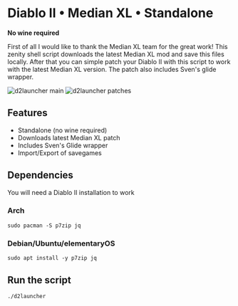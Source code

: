 # Diablo II • Median XL • Standalone
**No wine required**

First of all I would like to thank the Median XL team for the great work! This zenity shell script downloads the latest Median XL mod and save this files locally. After that you can simple patch your Diablo II with this script to work with the latest Median XL version. The patch also includes Sven's glide wrapper.

![d2launcher main](https://raw.githubusercontent.com/murkl/d2launcher/master/res/screenshots/screenshot-menu.png)
![d2launcher patches](https://raw.githubusercontent.com/murkl/d2launcher/master/res/screenshots/screenshot-patches.png)

## Features
* Standalone (no wine required)
* Downloads latest Median XL patch
* Includes Sven's Glide wrapper
* Import/Export of savegames

## Dependencies
You will need a Diablo II installation to work

### Arch
```
sudo pacman -S p7zip jq
```
### Debian/Ubuntu/elementaryOS
```
sudo apt install -y p7zip jq
```

## Run the script
```
./d2launcher
```
